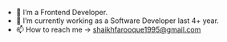 - 👀 I’m a Frontend Developer.
- 💞️ I’m currently working as a Software Developer last 4+ year.
- 📫 How to reach me ->  shaikhfarooque1995@gmail.com

<!---
farooque1/farooque1 is a ✨ special ✨ repository because its `README.md` (this file) appears on your GitHub profile.
You can click the Preview link to take a look at your changes.
--->
